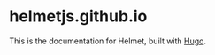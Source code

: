 helmetjs.github.io
==================

This is the documentation for Helmet, built with [Hugo](https://gohugo.io/).
